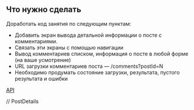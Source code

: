 ## Что нужно сделать

Доработать код занятия по следующим пунктам:

- Добавить экран вывода детальной информации о посте с комментариями.
- Связать эти экраны с помощью навигации
- Вывод комментариев списком, информация о посте в любой форме (на ваше усмотрение)
- URL загрузки комментариев поста — /comments?postId=N
- Необходимо продумать состояние загрузки, результата, пустого результата и ошибки

[API](https://jsonplaceholder.typicode.com/)

// PostDetails

